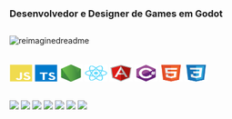 ### Desenvolvedor e Designer de Games em Godot 
##

<div>
  <img src="https://myreadme.vercel.app/api/embed/FCruzGit?panels=userstatistics,toprepositories,toplanguages,commitgraph" alt="reimaginedreadme" />
</div>
<div>
    <br>
    <br>
    <img alt="js" height="30" width="40" src="https://raw.githubusercontent.com/devicons/devicon/master/icons/javascript/javascript-plain.svg">
    <img alt="ts" height="30" width="40" src="https://raw.githubusercontent.com/devicons/devicon/master/icons/typescript/typescript-plain.svg">
    <img alt="nodejs" height="30" width="40" src="https://raw.githubusercontent.com/devicons/devicon/master/icons/nodejs/nodejs-original.svg">
    <img alt="react" height="30" width="40" src="https://raw.githubusercontent.com/devicons/devicon/master/icons/react/react-original.svg">
    <img alt="angular" height="30" width="40" src="https://raw.githubusercontent.com/devicons/devicon/master/icons/angularjs/angularjs-original.svg"> 
    <img alt="csharp" height="30" width="40" src="https://raw.githubusercontent.com/devicons/devicon/master/icons/csharp/csharp-original.svg">
    <img alt="HTML" height="30" width="40" src="https://raw.githubusercontent.com/devicons/devicon/master/icons/html5/html5-original.svg">
    <img alt="CSS" height="30" width="40" src="https://raw.githubusercontent.com/devicons/devicon/master/icons/css3/css3-original.svg">
    <br>
</div>

##

<div>  
    <a href="https://www.linkedin.com/in/felippe-bosco-da-cruz-126057211/"><img src="https://img.shields.io/badge/-LinkedIn-%230077B5?style=for-the-badge&logo=linkedin&logoColor=white"></a> 
    <a href = "mailto:fcruzgit@gmail.com"><img src="https://img.shields.io/badge/Gmail-D14836?style=for-the-badge&logo=gmail&logoColor=white"></a>
    <a href="https://www.twitch.tv/felippe_cruz"><img src="https://img.shields.io/badge/Twitch-9146FF?style=for-the-badge&logo=twitch&logoColor=white"></a>
    <a href="https://twitter.com/felippeBCruz"><img src="https://img.shields.io/badge/Twitter-FFFFFF?style=for-the-badge&logo=twitter"></a>
    <a href="https://www.hackerrank.com/profile/fcruzgit"><img src="https://img.shields.io/badge/Hackers%20rank-323232?logo=hackerrank&logoColor=&style=for-the-badge"></a>
    <a href="https://www.artstation.com/felippecruz"><img src="https://img.shields.io/badge/artstation-1E1E1E?logo=artstation&logoColor=&style=for-the-badge"></a>
    <a href="https://steamcommunity.com/profiles/76561199020459491/"><img src="https://img.shields.io/badge/STEAM-000000?logo=steam&logoColor=&style=for-the-badge"></a>
</div>
